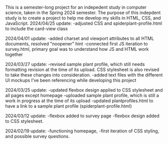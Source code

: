 This is a semester-long project for an indepedent study in computer science, taken in the Spring 2024 semester.
The purpose of this indepdent study is to create a project to help me develop my skills in HTML, CSS, and JavaScript.
2024/04/25 update:
  -adjusted CSS and spiderplant-profile.html to include the card-view class
  
2024/04/01 update:
  -added charset and viewport attributes to all HTML documents, resolved "noopener" hint
  -connected first JS iteration to survey.html, primary goal was to understand how JS and HTML work together

2024/03/27 update: 
  -revised sample plant profile, which still needs formatting revision at the time of its upload.  CSS stylesheet is also revised to take these changes into consideration.
  -added text files with the different UI mockups I've been referencing while developing this project

2024/03/25 update: 
  -updated flexbox design applied to CSS stylesheet and all pages except homepage 
  -uploaded sample plant profile, which is still a work in progress at the time of its upload 
  -updated plantprofiles.html to have a link to a sample plant profile (spiderplant-profile.html)

2024/03/12 update: 
  -flexbox added to survey page 
  -flexbox design added to CSS stylesheet.

2024/02/19 update: 
  -functioning homepage,
  -first iteration of CSS styling, and possible survey questions.
